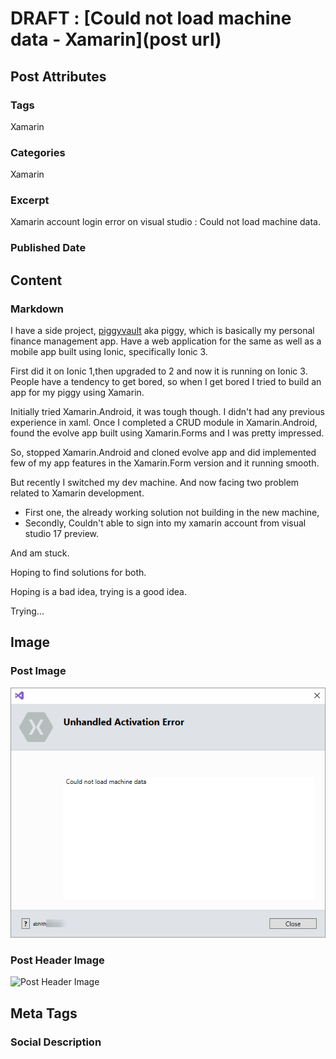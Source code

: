 # DRAFT : [Could not load machine data - Xamarin](post url)
## Post Attributes
### Tags
Xamarin
### Categories
Xamarin
### Excerpt
Xamarin account login error on visual studio : Could not load machine data.
### Published Date

## Content
### Markdown
I have a side project, [piggyvault](http://piggyvault.in) aka piggy, which is basically my personal finance management app. Have a web application for the same as well as a mobile app built using Ionic, specifically Ionic 3.

First did it on Ionic 1,then upgraded to 2 and now it is running on Ionic 3. People have a tendency to get bored, so when I get bored I tried to build an app for my piggy using Xamarin.

Initially tried Xamarin.Android, it was tough though. I didn't had any previous experience in xaml. Once I completed a CRUD module in Xamarin.Android, found the evolve app built using Xamarin.Forms and I was pretty impressed.

So, stopped Xamarin.Android and cloned evolve app and did implemented few of my app features in the Xamarin.Form version and it running smooth.

But recently I switched my dev machine. And now facing two problem related to Xamarin development.
- First one, the already working solution not building in the new machine,
- Secondly, Couldn't able to sign into my xamarin account from visual studio 17 preview.

And am stuck.

Hoping to find solutions for both.

Hoping is a bad idea, trying is a good idea.

Trying...

## Image
### Post Image
![Post Image](account-login-error.png) 
### Post Header Image
![Post Header Image]()

## Meta Tags
### Social Description


